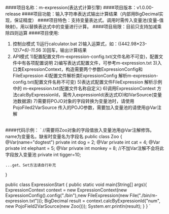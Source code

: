 ####项目名称：m-expression(表达式计算引擎)
####项目版本：v1.0.00-release
####项目功能：输入字符串表达式输出计算结果（内部用BigDecimal实现，保证精度）
####项目特色：支持变量表达式。调用时需传入变量池(变量-值映射)，用以替换表达式中的变量进行计算。
####项目局限：目前只支持加减乘除四则运算
####项目使用:
1. 控制台模式
	1)运行calculator.bat
	2)输入运算式，如：((442.98*23-12)*7+6)-11.5*6
	3)回车，输出计算结果
2. API模式
	1)配置配置文件m-expression-config.txt(文件名称不可变)，配置文件中有各项配置说明
	2)编写表达式配置文件，可参考m-expression.txt
	3)入口类ExpressionContext，构造需要两个参数ExpressionConfig和FileExpression
	4)配置文件解析类ExpressionConfig 解析m-expression-config.txt(配置文件名称不可变)
	5)表达式配置文件FileExpression 解析示例中的 m-expression.txt(配置文件名称自定义)
	6)调用ExpressionContext 方法calcByExpressionId，需传入expressionId(表达式ID)和IVarSource(变量池数据源)
	7)需要将POJO对象的字段转换为变量池时，请使用PojoFiled2VarSource 传入的POJO参数，需要加入变量池的请使用@Var注解
<br/>
####代码示例：
`
//需要将Zoo对象的字段值放入变量池用@Var注解修饰。 name为变量名，缺省时变量名为字段名
public class Zoo {
	@Var(name="dogtest")
	private int dog = 2;
	@Var
	private int cat = 4;
	@Var
	private int elephant = 5;
	@Var
	private int monkey = 8;
	//不加Var注解不会将此字段放入变量池
	private int tigger=10;
	
	...get、Set方法请自行补充
	
}


public class ExpressionStart {
	public static void main(String[] args){
		ExpressionContext context = new ExpressionContext(new ExpressionConfig().config("./bin"),new FileExpression(new File("./bin/m-expression.txt")));
		BigDecimal result = context.calcByExpressionId("num", new PojoField2VarSource<Zoo>(new Zoo()));
		System.err.println(result);
	}
}
`
